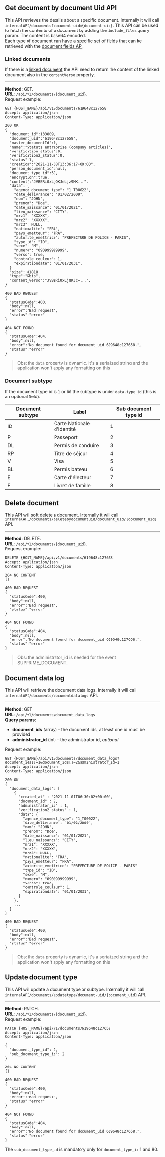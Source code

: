 ## Get document by document Uid API
This API retrieves the details about a specific document. Internally it will
call `internalAPI/documents?document-uid={document-uid}`. This API can be used to fetch
the contents of a document by adding the `include_files` query param. The content is
base64 encoded.  
Each type of document can have a specific set of fields that can be retrieved with the
[document fields API](../Document/Document-fields.md).
### Linked documents
If there is a [linked document](./Folder-documents.md#linked-documents) the API need to 
return the content of the linked document also in the `contentVerso` property.

---
__Method__: GET.  
__URL__: `/api/v1/documents/{document_uid}`.  
Request example:

```http request
GET {HOST_NAME}/api/v1/documents/619648c127658
Accept: application/json 
Content-Type: application/json 

200 OK
{
  "document_id":133809,
  "document_uid":"619648c127658",
  "master_documentId":0,
  "name":"Statuts entreprise (company articles)",
  "verification_status":0,
  "verification2_status":0,
  "status":1,
  "creation":"2021-11-18T13:36:17+00:00",
  "person_document_id":null,
  "document_type_id":51,
  "encryption":true,
  "content":"JVBERi0xLjQKJeLjz9MK...",
  "data": {
    "agence_document_type": "1_T00022",
    "date_delivrance": "01/02/2009",
    "nom": "JOHN",
    "prenom": "Doe",
    "date_naissance": "01/01/2021",
    "lieu_naissance": "CITY",
    "mrz1": "XXXXX",
    "mrz2": "XXXXX",
    "mrz3": NULL,
    "nationalite": "FRA",
    "pays_emetteur": "FRA",
    "autorite_emettrice": "PREFECTURE DE POLICE - PARIS",
    "type_id": "ID",
    "sexe": "M",
    "numero": "090999999999",
    "verso": true,
    "controle_couleur": 1,
    "expirationdate": "01/01/2031",
  }
  "size": 81818
  "type":"Kbis",
  "content_verso":"JVBERi0xLjQKJc=...",
}

400 BAD REQUEST
{
  "statusCode":400,
  "body":null,
  "error":"Bad request",
  "status":"error"
}

404 NOT FOUND
{
  "statusCode":404,
  "body":null,
  "error":"No document found for document_uid 619648c127658.",
  "status":"error"
}
```
> Obs: the `data` property is dynamic, it's a serialized string and the application won't apply any formatting on this

### Document subtype
If the document type id is `1` or `80` the subtype is under `data.type_id` (this is an optional field).  

| Document subtype | Label | Sub document type id |
| ------------- | ------------- | ------------- |
| ID | Carte Nationale d’Identité | 1 |
| P | Passeport | 2 |
| DL | Permis de conduire | 3 |
| RP | Titre de séjour | 4 |
| V | Visa | 5 |
| BL | Permis bateau | 6 |
| E | Carte d'électeur | 7 |
| F | Livret de famille | 8 |

## Delete document
This API will soft delete a document. Internally it will
call `internalAPI/documents/deletebydocumentuid/document_uid/{document_uid}` API.

---
__Method__: DELETE.  
__URL__: `/api/v1/documents/{document_uid}`.  
Request example:

```http request
DELETE {HOST_NAME}/api/v1/documents/619648c127658
Accept: application/json 
Content-Type: application/json 

204 NO CONTENT
{}

400 BAD REQUEST
{
  "statusCode":400,
  "body":null,
  "error":"Bad request",
  "status":"error"
}

404 NOT FOUND
{
  "statusCode":404,
  "body":null,
  "error":"No document found for document_uid 619648c127658.",
  "status":"error"
}
```
> Obs: the administrator_id is needed for the event SUPPRIME_DOCUMENT.

## Document data log
This API will retrieve the document data logs. Internally it will
call `internalAPI/documents/documentdatalogs` API.

---
__Method__: GET  
__URL__: `/api/v1/documents/document_data_logs`  
__Query params__:
- __document_ids__ (array) - the document ids, at least one id must be provided
- __administrator_id__ (int) - the administrator id, _optional_  

Request example:

```http request
GET {HOST_NAME}/api/v1/documents/document_data_logs?document_ids[]=1&document_ids[]=2&administrator_id=1
Accept: application/json 
Content-Type: application/json 

200 OK
{
  "document_data_logs": [
    { 
      "created_at" : "2021-11-01T06:30:02+00:00",
      "document_id" : 2, 
      "administrator_id" : 1,
      "verification2_status" : 1,
      "data": {
        "agence_document_type": "1_T00022",
        "date_delivrance": "01/02/2009",
        "nom": "JOHN",
        "prenom": "Doe",
        "date_naissance": "01/01/2021",
        "lieu_naissance": "CITY",
        "mrz1": "XXXXX",
        "mrz2": "XXXXX",
        "mrz3": NULL,
        "nationalite": "FRA",
        "pays_emetteur": "FRA",
        "autorite_emettrice": "PREFECTURE DE POLICE - PARIS",
        "type_id": "ID",
        "sexe": "M",
        "numero": "090999999999",
        "verso": true,
        "controle_couleur": 1,
        "expirationdate": "01/01/2031",
      }
    },
    ...
  ]
}

400 BAD REQUEST
{
  "statusCode":400,
  "body":null,
  "error":"Bad request",
  "status":"error"
}
```
> Obs: the `data` property is dynamic, it's a serialized string and the application won't apply any formatting on this

## Update document type
This API will update a document type or subtype. Internally it will
call `internalAPI/documents/updatetype/document-uid/{document_uid}` API.

---
__Method__: PATCH.  
__URL__: `/api/v1/documents/{document_uid}`.  
Request example:

```http request
PATCH {HOST_NAME}/api/v1/documents/619648c127658
Accept: application/json 
Content-Type: application/json 

{ 
  "document_type_id": 1,
  "sub_document_type_id": 2
}

204 NO CONTENT
{}

400 BAD REQUEST
{
  "statusCode":400,
  "body":null,
  "error":"Bad request",
  "status":"error"
}

404 NOT FOUND
{
  "statusCode":404,
  "body":null,
  "error":"No document found for document_uid 619648c127658.",
  "status":"error"
}
```
The `sub_document_type_id` is mandatory only for `document_type_id` 1 and 80.
